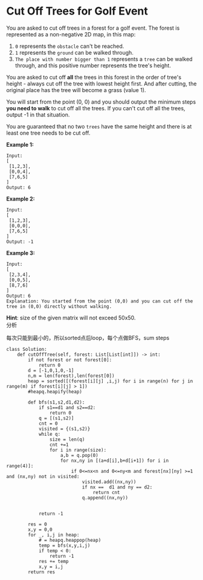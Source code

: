 # Cut Off Trees for Golf Event

You are asked to cut off trees in a forest for a golf event. The forest is represented as a non-negative 2D map, in this map:

1. `0` represents the `obstacle` can't be reached.
2. `1` represents the `ground` can be walked through.
3. `The place with number bigger than 1` represents a `tree` can be walked through, and this positive number represents the tree's height.

You are asked to cut off **all** the trees in this forest in the order of tree's height - always cut off the tree with lowest height first. And after cutting, the original place has the tree will become a grass \(value 1\).

You will start from the point \(0, 0\) and you should output the minimum steps **you need to walk** to cut off all the trees. If you can't cut off all the trees, output -1 in that situation.

You are guaranteed that no two `trees` have the same height and there is at least one tree needs to be cut off.

**Example 1:**

```text
Input: 
[
 [1,2,3],
 [0,0,4],
 [7,6,5]
]
Output: 6
```

**Example 2:**

```text
Input: 
[
 [1,2,3],
 [0,0,0],
 [7,6,5]
]
Output: -1
```

**Example 3:**

```text
Input: 
[
 [2,3,4],
 [0,0,5],
 [8,7,6]
]
Output: 6
Explanation: You started from the point (0,0) and you can cut off the tree in (0,0) directly without walking.
```

**Hint**: size of the given matrix will not exceed 50x50.  
分析

每次只能到最小的，所以sorted点后loop，每个点做BFS，sum steps

```text
class Solution:
    def cutOffTree(self, forest: List[List[int]]) -> int:
        if not forest or not forest[0]:
            return 0
        d = [-1,0,1,0,-1]
        n,m = len(forest),len(forest[0])
        heap = sorted([(forest[i][j] ,i,j) for i in range(n) for j in range(m) if forest[i][j] > 1])
        #heapq.heapify(heap)
        
        def bfs(s1,s2,d1,d2):
            if s1==d1 and s2==d2:
                return 0
            q = [(s1,s2)]
            cnt = 0
            visited = {(s1,s2)}
            while q:
                size = len(q)
                cnt +=1
                for i in range(size):
                    a,b = q.pop(0)                   
                    for nx,ny in [(a+d[i],b+d[i+1]) for i in range(4)]:
                        if 0<=nx<n and 0<=ny<m and forest[nx][ny] >=1 and (nx,ny) not in visited:                           
                            visited.add((nx,ny))
                            if nx ==  d1 and ny == d2:
                                return cnt
                            q.append((nx,ny))
                            
                
            return -1
        
        res = 0
        x,y = 0,0
        for _, i,j in heap:
            # = heapq.heappop(heap)
            temp = bfs(x,y,i,j)
            if temp < 0:
                return -1
            res += temp
            x,y = i,j
        return res

                    
            
            
```

